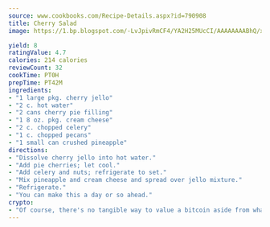 ```yaml
---
source: www.cookbooks.com/Recipe-Details.aspx?id=790908
title: Cherry Salad
image: https://1.bp.blogspot.com/-LvJpivRmCF4/YA2H25MUcCI/AAAAAAAABhQ/xgndXuMf7Zopp5S4RExCblnSp5YGujfSQCLcBGAsYHQ/s320/8.png

yield: 8
ratingValue: 4.7
calories: 214 calories
reviewCount: 32
cookTime: PT0H
prepTime: PT42M
ingredients:
- "1 large pkg. cherry jello"
- "2 c. hot water"
- "2 cans cherry pie filling"
- "1 8 oz. pkg. cream cheese"
- "2 c. chopped celery"
- "1 c. chopped pecans"
- "1 small can crushed pineapple"
directions:
- "Dissolve cherry jello into hot water."
- "Add pie cherries; let cool."
- "Add celery and nuts; refrigerate to set."
- "Mix pineapple and cream cheese and spread over jello mixture."
- "Refrigerate."
- "You can make this a day or so ahead."
crypto:
- "Of course, there's no tangible way to value a bitcoin aside from what someone else believes it is worth."
---
```

